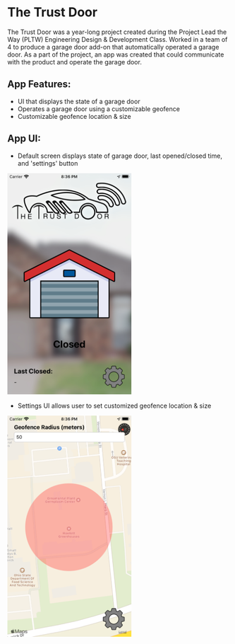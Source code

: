 # The Trust Door

The Trust Door was a year-long project created during the Project Lead the Way (PLTW) Engineering Design & Development Class. Worked in a team of 4 to produce a garage door add-on that automatically operated a garage door.
As a part of the project, an app was created that could communicate with the product and operate the garage door.

## App Features:
* UI that displays the state of a garage door
* Operates a garage door using a customizable geofence
* Customizable geofence location & size

## App UI:
* Default screen displays state of garage door, last opened/closed time, and 'settings' button
<img src="https://github.com/raychungno1/TrustDoor/blob/master/Default%20Screen.png" height="500">

* Settings UI allows user to set customized geofence location & size
<img src="https://github.com/raychungno1/TrustDoor/blob/master/Settings%20UI.png" height="500">

